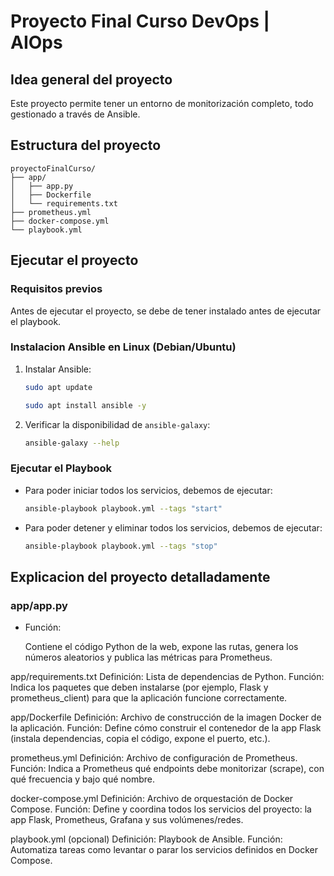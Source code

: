 # Proyecto Final Curso DevOps | AIOps
## Idea general del proyecto
Este proyecto permite tener un entorno de monitorización completo, todo gestionado a través de Ansible.
## Estructura del proyecto

	proyectoFinalCurso/
	├── app/
	│   ├── app.py
	│   ├── Dockerfile
	│   └── requirements.txt
	├── prometheus.yml
	├── docker-compose.yml
	└── playbook.yml

## Ejecutar el proyecto
### Requisitos previos
Antes de ejecutar el proyecto, se debe de tener instalado antes de ejecutar el playbook.
### Instalacion Ansible en Linux (Debian/Ubuntu)
1. Instalar Ansible:

	```bash
	sudo apt update
	```

	```bash
	sudo apt install ansible -y
	```

2. Verificar la disponibilidad de ```ansible-galaxy```:

	```bash
	ansible-galaxy --help
	```

### Ejecutar el Playbook
- Para poder iniciar todos los servicios, debemos de ejecutar:

	```bash
	ansible-playbook playbook.yml --tags "start"
	```

- Para poder detener y eliminar todos los servicios, debemos de ejecutar:
	
	```bash
	ansible-playbook playbook.yml --tags "stop"
	```

## Explicacion del proyecto detalladamente

### app/app.py
- Función:

	Contiene el código Python de la web, expone las rutas, genera los números aleatorios y publica las métricas para Prometheus.

app/requirements.txt
Definición:
Lista de dependencias de Python.
Función:
Indica los paquetes que deben instalarse (por ejemplo, Flask y prometheus_client) para que la aplicación funcione correctamente.

app/Dockerfile
Definición:
Archivo de construcción de la imagen Docker de la aplicación.
Función:
Define cómo construir el contenedor de la app Flask (instala dependencias, copia el código, expone el puerto, etc.).

prometheus.yml
Definición:
Archivo de configuración de Prometheus.
Función:
Indica a Prometheus qué endpoints debe monitorizar (scrape), con qué frecuencia y bajo qué nombre.

docker-compose.yml
Definición:
Archivo de orquestación de Docker Compose.
Función:
Define y coordina todos los servicios del proyecto: la app Flask, Prometheus, Grafana y sus volúmenes/redes.

playbook.yml (opcional)
Definición:
Playbook de Ansible.
Función:
Automatiza tareas como levantar o parar los servicios definidos en Docker Compose.
